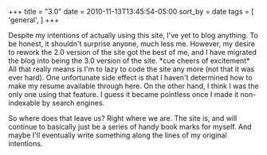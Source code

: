 +++
title = "3.0"
date = 2010-11-13T13:45:54-05:00
sort_by = date
tags = [
  'general',
]
+++

Despite my intentions of actually using this site, I've yet to blog anything. To be honest, it shouldn't surprise anyone, much less me. However, my desire to rework the 2.0 version of the site got the best of me, and I have migrated the blog into being the 3.0 version of the site. \*cue cheers of excitement\* All that really means is I'm to lazy to code the site any more (not that it was ever hard). One unfortunate side effect is that I haven't determined how to make my resume available through here. On the other hand, I think I was the only one using that feature. I guess it became pointless once I made it non-indexable by search engines.

So where does that leave us? Right where we are. The site is, and will continue to basically just be a series of handy book marks for myself. And maybe I'll eventually write something along the lines of my original intentions.
